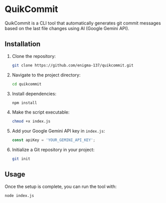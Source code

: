 # QuikCommit

QuikCommit is a CLI tool that automatically generates git commit messages based on the last file changes using AI (Google Gemini API).

## Installation

1. Clone the repository:
    ```bash
    git clone https://github.com/enigma-137/quikcommit.git
    ```

2. Navigate to the project directory:
    ```bash
    cd quikcommit
    ```

3. Install dependencies:
    ```bash
    npm install
    ```

4. Make the script executable:
    ```bash
    chmod +x index.js
    ```

5. Add your Google Gemini API key in `index.js`:
    ```js
    const apiKey = 'YOUR_GEMINI_API_KEY';
    ```

6. Initialize a Git repository in your project:
    ```bash
    git init
    ```

## Usage

Once the setup is complete, you can run the tool with:
```bash
node index.js
